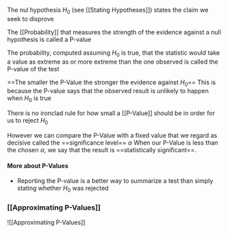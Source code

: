 The nul hypothesis $H_0$ (see [[Stating Hypotheses]]) states the claim we seek to disprove

The [[Probability]] that measures the strength of the evidence against a null hypothesis is called a P-value

The probability, computed assuming $H_0$ is true, that the statistic would take a value as extreme as or more extreme than the one observed is called the P-value of the test

==The smaller the P-Value the stronger the evidence against $H_0$==
This is because the P-value says that the observed result is unlikely to happen when $H_0$ is true

There is no ironclad rule for how small a [[P-Value]] should be in order for us to reject $H_0$ 

However we can compare the P-Value with a fixed value that we regard as decisive called the ==significance level== $\alpha$
When our P-Value is less than the chosen $\alpha$, we say that the result is ==statistically significant==.

#### More about P-Values
- Reporting the P-value is a better way to summarize a test than simply stating whether $H_0$ was rejected

### [[Approximating P-Values]]
![[Approximating P-Values]]

